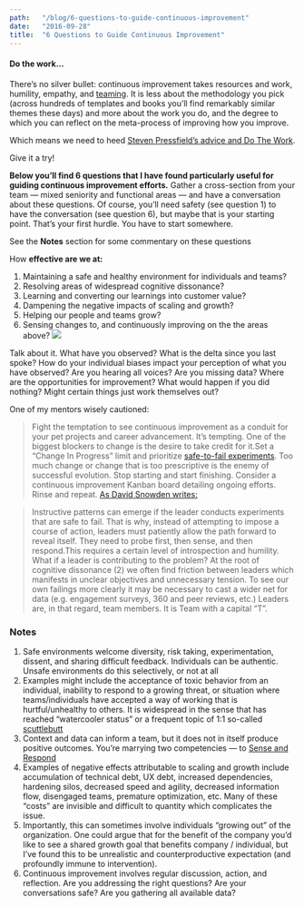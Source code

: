 ```yaml
---
path:	"/blog/6-questions-to-guide-continuous-improvement"
date:	"2016-09-28"
title:	"6 Questions to Guide Continuous Improvement"
---
```


#### Do the work…

There’s no silver bullet: continuous improvement takes resources and work, humility, empathy, and [teaming](http://www.wiley.com/WileyCDA/WileyTitle/productCd-078797093X.html). It is less about the methodology you pick (across hundreds of templates and books you’ll find remarkably similar themes these days) and more about the work you do, and the degree to which you can reflect on the meta-process of improving how you improve.

Which means we need to heed [Steven Pressfield’s advice and Do The Work](https://www.amazon.com/dp/B00NK0MJBK/ref=dp-kindle-redirect?_encoding=UTF8&btkr=1).

Give it a try!

**Below you’ll find 6 questions that I have found particularly useful for guiding continuous improvement efforts.** Gather a cross-section from your team — mixed seniority and functional areas — and have a conversation about these questions. Of course, you’ll need safety (see question 1) to have the conversation (see question 6), but maybe that is your starting point. That’s your first hurdle. You have to start somewhere.

See the **Notes** section for some commentary on these questions

How **effective are we at:**

1. Maintaining a safe and healthy environment for individuals and teams?
2. Resolving areas of widespread cognitive dissonance?
3. Learning and converting our learnings into customer value?
4. Dampening the negative impacts of scaling and growth?
5. Helping our people and teams grow?
6. Sensing changes to, and continuously improving on the the areas above?
![](/images/1*QKJ5w5WS_zX7myiutqR4KQ.png)

Talk about it. What have you observed? What is the delta since you last spoke? How do your individual biases impact your perception of what you have observed? Are you hearing all voices? Are you missing data? Where are the opportunities for improvement? What would happen if you did nothing? Might certain things just work themselves out?

One of my mentors wisely cautioned:


> Fight the temptation to see continuous improvement as a conduit for your pet projects and career advancement. It’s tempting. One of the biggest blockers to change is the desire to take credit for it.Set a “Change In Progress” limit and prioritize [safe-to-fail experiments](http://cognitive-edge.com/methods/safe-to-fail-probes/). Too much change or change that is too prescriptive is the enemy of successful evolution. Stop starting and start finishing. Consider a continuous improvement Kanban board detailing ongoing efforts. Rinse and repeat. [As David Snowden writes:](https://hbr.org/2007/11/a-leaders-framework-for-decision-making)


> Instructive patterns can emerge if the leader conducts experiments that are safe to fail. That is why, instead of attempting to impose a course of action, leaders must patiently allow the path forward to reveal itself. They need to probe first, then sense, and then respond.This requires a certain level of introspection and humility. What if a leader is contributing to the problem? At the root of cognitive dissonance (2) we often find friction between leaders which manifests in unclear objectives and unnecessary tension. To see our own failings more clearly it may be necessary to cast a wider net for data (e.g. engagement surveys, 360 and peer reviews, etc.) Leaders are, in that regard, team members. It is Team with a capital “T”.

### Notes

1. Safe environments welcome diversity, risk taking, experimentation, dissent, and sharing difficult feedback. Individuals can be authentic. Unsafe environments do this selectively, or not at all
2. Examples might include the acceptance of toxic behavior from an individual, inability to respond to a growing threat, or situation where teams/individuals have accepted a way of working that is hurtful/unhealthy to others. It is widespread in the sense that has reached “watercooler status” or a frequent topic of 1:1 so-called [scuttlebutt](https://en.wikipedia.org/wiki/Scuttlebutt)
3. Context and data can inform a team, but it does not in itself produce positive outcomes. You’re marrying two competencies — to [Sense and Respond](http://senseandrespond.co/)
4. Examples of negative effects attributable to scaling and growth include accumulation of technical debt, UX debt, increased dependencies, hardening silos, decreased speed and agility, decreased information flow, disengaged teams, premature optimization, etc. Many of these “costs” are invisible and difficult to quantity which complicates the issue.
5. Importantly, this can sometimes involve individuals “growing out” of the organization. One could argue that for the benefit of the company you’d like to see a shared growth goal that benefits company / individual, but I’ve found this to be unrealistic and counterproductive expectation (and profoundly immune to intervention).
6. Continuous improvement involves regular discussion, action, and reflection. Are you addressing the right questions? Are your conversations safe? Are you gathering all available data?
